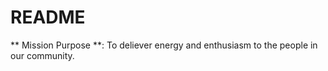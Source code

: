 # README

** Mission Purpose **: To deliever energy and enthusiasm to the people in our community. 
